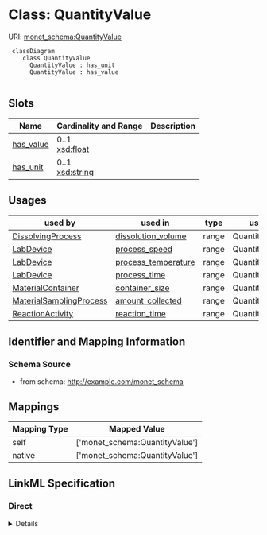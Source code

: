 # Class: QuantityValue




URI: [monet_schema:QuantityValue](http://example.com/monet_schema/QuantityValue)




```mermaid
 classDiagram
    class QuantityValue
      QuantityValue : has_unit
      QuantityValue : has_value
      
```




<!-- no inheritance hierarchy -->


## Slots

| Name | Cardinality and Range  | Description  |
| ---  | ---  | --- |
| [has_value](has_value.md) | 0..1 <br/> [xsd:float](xsd:float)  |   |
| [has_unit](has_unit.md) | 0..1 <br/> [xsd:string](xsd:string)  |   |


## Usages


| used by | used in | type | used |
| ---  | --- | --- | --- |
| [DissolvingProcess](DissolvingProcess.md) | [dissolution_volume](dissolution_volume.md) | range | QuantityValue |
| [LabDevice](LabDevice.md) | [process_speed](process_speed.md) | range | QuantityValue |
| [LabDevice](LabDevice.md) | [process_temperature](process_temperature.md) | range | QuantityValue |
| [LabDevice](LabDevice.md) | [process_time](process_time.md) | range | QuantityValue |
| [MaterialContainer](MaterialContainer.md) | [container_size](container_size.md) | range | QuantityValue |
| [MaterialSamplingProcess](MaterialSamplingProcess.md) | [amount_collected](amount_collected.md) | range | QuantityValue |
| [ReactionActivity](ReactionActivity.md) | [reaction_time](reaction_time.md) | range | QuantityValue |



## Identifier and Mapping Information







### Schema Source


* from schema: http://example.com/monet_schema







## Mappings

| Mapping Type | Mapped Value |
| ---  | ---  |
| self | ['monet_schema:QuantityValue'] |
| native | ['monet_schema:QuantityValue'] |


## LinkML Specification

<!-- TODO: investigate https://stackoverflow.com/questions/37606292/how-to-create-tabbed-code-blocks-in-mkdocs-or-sphinx -->

### Direct

<details>
```yaml
name: QuantityValue
title: Quantity value
from_schema: http://example.com/monet_schema
rank: 1000
slots:
- has_value
- has_unit

```
</details>

### Induced

<details>
```yaml
name: QuantityValue
title: Quantity value
from_schema: http://example.com/monet_schema
rank: 1000
attributes:
  has_value:
    name: has_value
    title: has value
    from_schema: http://example.com/monet_schema
    rank: 1000
    alias: has_value
    owner: QuantityValue
    domain_of:
    - QuantityValue
    range: float
  has_unit:
    name: has_unit
    title: has unit
    from_schema: http://example.com/monet_schema
    rank: 1000
    alias: has_unit
    owner: QuantityValue
    domain_of:
    - QuantityValue
    range: string

```
</details>